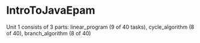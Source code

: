 # IntroToJavaEpam

Unit 1 consists of 3 parts: linear_program (9 of 40 tasks), cycle_algorithm (8 of 40), branch_algorithm (8 of 40) 
